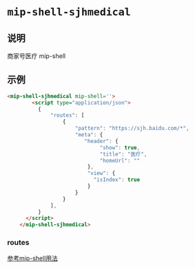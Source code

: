 # `mip-shell-sjhmedical`

## 说明
商家号医疗 mip-shell

## 示例
```html
<mip-shell-sjhmedical mip-shell=''>
        <script type="application/json">
          {
              "routes": [
                  {
                      "pattern": "https://sjh.baidu.com/*",
                      "meta": {
                         "header": {
                              "show": true,
                              "title": "医疗",
                              "homeUrl": ""
                          },
                          "view": {
                            "isIndex": true
                          }
                      }
                  }
              ],
          }
      </script>
    </mip-shell-sjhmedical>
```

### routes
[参考mip-shell用法](https://github.com/mipengine/mip2/blob/master/docs/page/shell.md)

